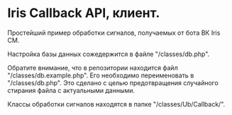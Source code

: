 # Iris Callback API, клиент.

Простейший пример обработки сигналов, получаемых от бота ВК Iris CM.

Настройка базы данных сожедержится в файле "/classes/db.php".

Обратите внимание, что в репозитории находится файл "/classes/db.example.php". Его необходимо переименовать в "/classes/db.php". Это сделано с целью предотвращения случайного стирания файла с актуальными данными.

Классы обработки сигналов находятся в папке "/classes/Ub/Callback/".
